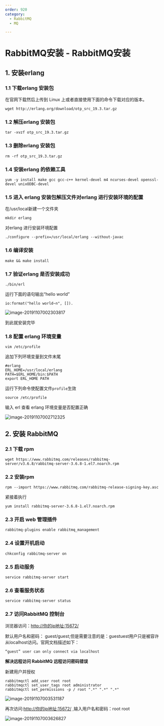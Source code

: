```yaml
---
order: 920
category:
  - RabbitMQ  
  - MQ

---
```


# RabbitMQ安装 - RabbitMQ安装

## 1. 安装erlang

### 1.1 下载erlang 安装包

在官网下载然后上传到 Linux 上或者直接使用下面的命令下载对应的版本。

```
wget http://erlang.org/download/otp_src_19.3.tar.gz
```

### 1.2 解压erlang 安装包

```
tar -xvzf otp_src_19.3.tar.gz
```

### 1.3 删除erlang 安装包

```
rm -rf otp_src_19.3.tar.gz
```

### 1.4 安装erlang 的依赖工具

```
yum -y install make gcc gcc-c++ kernel-devel m4 ncurses-devel openssl-devel unixODBC-devel
```

### 1.5 进入 erlang 安装包解压文件对erlang 进行安装环境的配置

在/usr/local新建一个文件夹

```
mkdir erlang
```

对erlang 进行安装环境配置

```
./configure --prefix=/usr/local/erlang --without-javac
```

### 1.6 编译安装

```
make && make install
```

### 1.7 验证erlang 是否安装成功

```
./bin/erl
```

运行下面的语句输出“hello world”

```
io:format("hello world~n", []).
```

![image-20191107002303817](https://abelsun-1256449468.cos.ap-beijing.myqcloud.com/image/image-20191107002303817.png)

到此就安装完毕

### 1.8 配置 erlang 环境变量

```
vim /etc/profile
```

追加下列环境变量到文件末尾

```
#erlang
ERL_HOME=/usr/local/erlang
PATH=$ERL_HOME/bin:$PATH
export ERL_HOME PATH
```

运行下列命令使配置文件`profile`生效

```
source /etc/profile
```

输入 erl 查看 erlang 环境变量是否配置正确

![image-20191107002712325](https://abelsun-1256449468.cos.ap-beijing.myqcloud.com/image/image-20191107002712325.png)

## 2. 安装 RabbitMQ

### 2.1 下载 rpm

```
wget https://www.rabbitmq.com/releases/rabbitmq-server/v3.6.8/rabbitmq-server-3.6.8-1.el7.noarch.rpm
```

### 2.2 安装rpm

```
rpm --import https://www.rabbitmq.com/rabbitmq-release-signing-key.asc
```

紧接着执行

```
yum install rabbitmq-server-3.6.8-1.el7.noarch.rpm
```

### 2.3 开启 web 管理插件

```
rabbitmq-plugins enable rabbitmq_management
```

### 2.4 设置开机启动

```
chkconfig rabbitmq-server on
```

### 2.5 启动服务

```
service rabbitmq-server start
```

### 2.6 查看服务状态

```
service rabbitmq-server status
```

### 2.7 访问RabbitMQ 控制台

浏览器访问：[http://你的ip地址:15672/](http://xn--ip-0p3ck01akcu41v:15672/)

默认用户名和密码： guest/guest;但是需要注意的是：guestuest用户只是被容许从localhost访问。官网文档描述如下：

```
“guest” user can only connect via localhost
```

**解决远程访问 RabbitMQ 远程访问密码错误**

新建用户并授权

```
rabbitmqctl add_user root root
rabbitmqctl set_user_tags root administrator
rabbitmqctl set_permissions -p / root ".*" ".*" ".*"
```

![image-20191107003531187](https://abelsun-1256449468.cos.ap-beijing.myqcloud.com/image/image-20191107003531187.png)

再次访问:[http://你的ip地址:15672/](http://xn--ip-0p3ck01akcu41v:15672/) ,输入用户名和密码：root root

![image-20191107003626827](https://abelsun-1256449468.cos.ap-beijing.myqcloud.com/image/image-20191107003626827.png)
